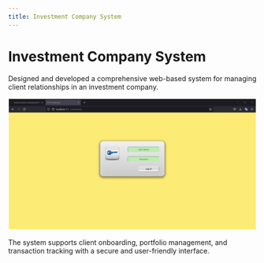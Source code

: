 ```yaml
---
title: Investment Company System
---
```


# Investment Company System

Designed and developed a comprehensive web-based system for managing client relationships in an investment company.

![Investment Company](../images/6.jpg)

The system supports client onboarding, portfolio management, and transaction tracking with a secure and user-friendly interface.
